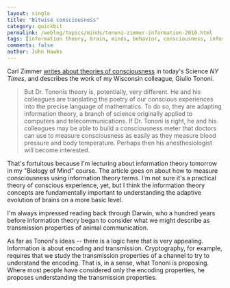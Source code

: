 ```yaml
---
layout: single 
title: "Bitwise consciousness" 
category: quickbit
permalink: /weblog/topics/minds/tononi-zimmer-information-2010.html
tags: [information theory, brain, minds, behavior, consciousness, information] 
comments: false 
author: John Hawks 
---
```


Carl Zimmer <a href="http://www.nytimes.com/2010/09/21/science/21consciousness.html">writes about theories of consciousness</a> in today's Science <i>NY Times</i>, and describes the work of my Wisconsin colleague, Giulio Tononi. 

<blockquote>But Dr. Tononis theory is, potentially, very different. He and his colleagues are translating the poetry of our conscious experiences into the precise language of mathematics. To do so, they are adapting information theory, a branch of science originally applied to computers and telecommunications. If Dr. Tononi is right, he and his colleagues may be able to build a consciousness meter that doctors can use to measure consciousness as easily as they measure blood pressure and body temperature. Perhaps then his anesthesiologist will become interested.</blockquote>

That's fortuitous because I'm lecturing about information theory tomorrow in my "Biology of Mind" course. The article goes on about how to measure consciousness using information theory terms. I'm not sure it's a practical theory of conscious experience, yet, but I think the information theory concepts are fundamentally important to understanding the adaptive evolution of brains on a more basic level. 

I'm always impressed reading back through Darwin, who a hundred years before information theory began to consider what we might describe as transmission properties of animal communication. 

As far as Tononi's ideas -- there is a logic here that is very appealing. Information is about encoding and transmission. Cryptography, for example, requires that we study the transmission properties of a channel to try to understand the encoding. That is, in a sense, what Tononi is proposing. Where most people have considered only the encoding properties, he proposes understanding the transmission properties. 

